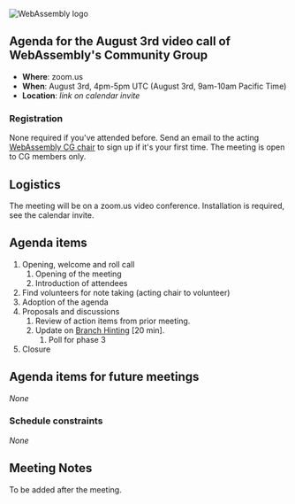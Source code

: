 ![WebAssembly logo](/images/WebAssembly.png)

## Agenda for the August 3rd video call of WebAssembly's Community Group

- **Where**: zoom.us
- **When**: August 3rd, 4pm-5pm UTC (August 3rd, 9am-10am Pacific Time)
- **Location**: *link on calendar invite*

### Registration

None required if you've attended before. Send an email to the acting [WebAssembly CG chair](mailto:webassembly-cg-chair@chromium.org)
to sign up if it's your first time. The meeting is open to CG members only.

## Logistics

The meeting will be on a zoom.us video conference.
Installation is required, see the calendar invite.

## Agenda items

1. Opening, welcome and roll call
    1. Opening of the meeting
    1. Introduction of attendees
1. Find volunteers for note taking (acting chair to volunteer)
1. Adoption of the agenda
1. Proposals and discussions
    1. Review of action items from prior meeting.
    1. Update on [Branch Hinting](https://github.com/WebAssembly/branch-hinting) [20 min].
        1. Poll for phase 3
1. Closure

## Agenda items for future meetings

*None*

### Schedule constraints

*None*

## Meeting Notes

To be added after the meeting.
